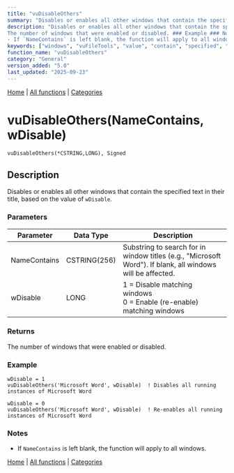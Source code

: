 ```yaml
---
title: "vuDisableOthers"
summary: "Disables or enables all other windows that contain the specified text in their title, based on the value of `wDisable`."
description: "Disables or enables all other windows that contain the specified text in their title, based on the value of `wDisable`. ### Parameters ### Returns
The number of windows that were enabled or disabled. ### Example ### Notes
- If `NameContains` is left blank, the function will apply to all windows. [Home](../index.md) | [All functions](index.md) | [Categories](../categories/index.md)"
keywords: ["windows", "vuFileTools", "value", "contain", "specified", "title", "that", "text", "general", "disables", "vudisableothers", "their"]
function_name: "vuDisableOthers"
category: "General"
version_added: "5.0"
last_updated: "2025-09-23"
---
```


[Home](../index.md) | [All functions](index.md) | [Categories](../categories/index.md)

# vuDisableOthers(NameContains, wDisable)

```Prototype
vuDisableOthers(*CSTRING,LONG), Signed
```


## Description
Disables or enables all other windows that contain the specified text in their title, based on the value of `wDisable`.

### Parameters

| Parameter    | Data Type    | Description                                                                 |
|--------------|--------------|-----------------------------------------------------------------------------|
| NameContains | CSTRING(256) | Substring to search for in window titles (e.g., "Microsoft Word"). If blank, all windows will be affected. |
| wDisable     | LONG         | 1 = Disable matching windows <br> 0 = Enable (re-enable) matching windows   |

### Returns
The number of windows that were enabled or disabled.

### Example

```Clarion
wDisable = 1
vuDisableOthers('Microsoft Word', wDisable)  ! Disables all running instances of Microsoft Word

wDisable = 0
vuDisableOthers('Microsoft Word', wDisable)  ! Re-enables all running instances of Microsoft Word
```

### Notes
- If `NameContains` is left blank, the function will apply to all windows.

[Home](../index.md) | [All functions](index.md) | [Categories](../categories/index.md)
